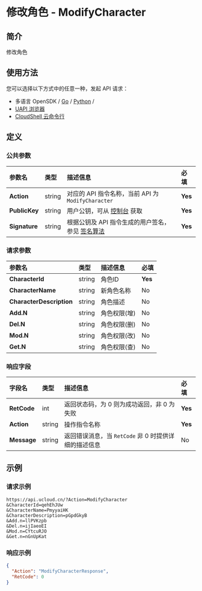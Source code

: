 # 修改角色 - ModifyCharacter

## 简介

修改角色






## 使用方法

您可以选择以下方式中的任意一种，发起 API 请求：
- 多语言 OpenSDK / [Go](https://github.com/ucloud/ucloud-sdk-go) / [Python](https://github.com/ucloud/ucloud-sdk-python3) /
- [UAPI 浏览器](https://console.ucloud.cn/uapi/detail?id=ModifyCharacter)
- [CloudShell 云命令行](https://shell.ucloud.cn/)


## 定义

### 公共参数

| 参数名 | 类型 | 描述信息 | 必填 |
|:---|:---|:---|:---|
| **Action**     | string  | 对应的 API 指令名称，当前 API 为 `ModifyCharacter`                        | **Yes** |
| **PublicKey**  | string  | 用户公钥，可从 [控制台](https://console.ucloud.cn/uapi/apikey) 获取                                             | **Yes** |
| **Signature**  | string  | 根据公钥及 API 指令生成的用户签名，参见 [签名算法](api/summary/signature.md)  | **Yes** |

### 请求参数

| 参数名 | 类型 | 描述信息 | 必填 |
|:---|:---|:---|:---|
| **CharacterId** | string | 角色ID |**Yes**|
| **CharacterName** | string | 新角色名称 |No|
| **CharacterDescription** | string | 角色描述 |No|
| **Add.N** | string | 角色权限(增) |No|
| **Del.N** | string | 角色权限(删) |No|
| **Mod.N** | string | 角色权限(改) |No|
| **Get.N** | string | 角色权限(查) |No|

### 响应字段

| 字段名 | 类型 | 描述信息 | 必填 |
|:---|:---|:---|:---|
| **RetCode** | int | 返回状态码，为 0 则为成功返回，非 0 为失败 |**Yes**|
| **Action** | string | 操作指令名称 |**Yes**|
| **Message** | string | 返回错误消息，当 `RetCode` 非 0 时提供详细的描述信息 |No|




## 示例

### 请求示例
    
```
https://api.ucloud.cn/?Action=ModifyCharacter
&CharacterId=qehEhJUw
&CharacterName=PmyyaiHK
&CharacterDescription=pGpdGkyB
&Add.n=llPVKzpb
&Del.n=ijIaeoEI
&Mod.n=CYtcuRJO
&Get.n=nGnUpKat
```

### 响应示例
    
```json
{
  "Action": "ModifyCharacterResponse",
  "RetCode": 0
}
```





